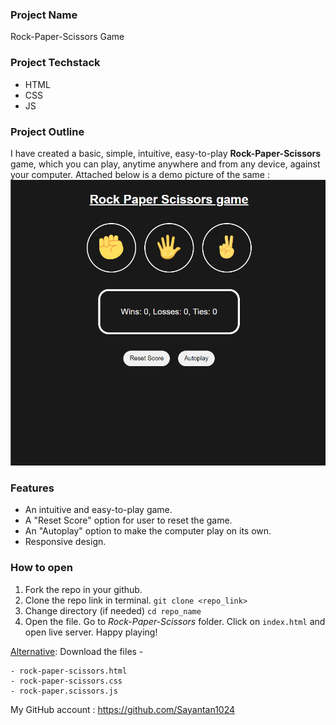 ### Project Name

Rock-Paper-Scissors Game

### Project Techstack

- HTML
- CSS
- JS

### Project Outline

I have created a basic, simple, intuitive, easy-to-play **Rock-Paper-Scissors** game, which you can play, anytime anywhere and from any device, against your computer.
Attached below is a demo picture of the same :
![Demo pic](/Rock-Paper-Scissors/demo_game.png)

### Features

- An intuitive and easy-to-play game.
- A "Reset Score" option for user to reset the game.
- An "Autoplay" option to make the computer play on its own.
- Responsive design.

### How to open

1. Fork the repo in your github.
2. Clone the repo link in terminal.
`git clone <repo_link>`
3. Change directory (if needed)
`cd repo_name`
4. Open the file. Go to *Rock-Paper-Scissors* folder. Click on `index.html` and open live server. Happy playing!

<ins>Alternative</ins>:
Download the files -
```
- rock-paper-scissors.html
- rock-paper-scissors.css
- rock-paper.scissors.js
```

My GitHub account : https://github.com/Sayantan1024